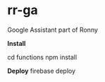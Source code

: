 # rr-ga
Google Assistant part of Ronny

**Install**

cd functions
npm install 

**Deploy**
firebase deploy
